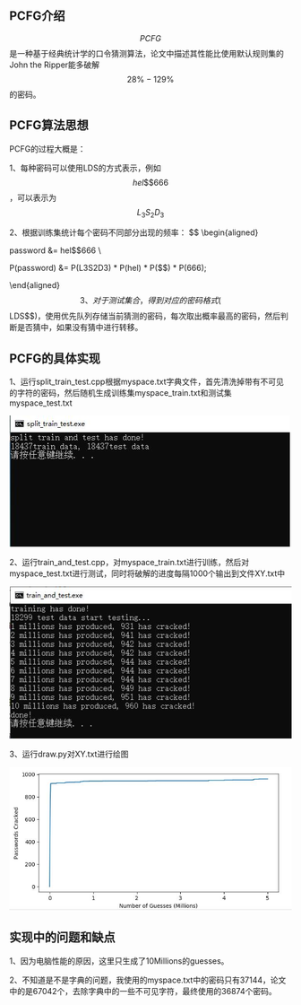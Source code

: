 ## PCFG介绍

$$PCFG$$是一种基于经典统计学的口令猜测算法，论文中描述其性能比使用默认规则集的John the Ripper能多破解$$ 28\%-129\% $$的密码。



## PCFG算法思想

PCFG的过程大概是：

1、每种密码可以使用LDS的方式表示，例如$$hel\$\$666$$，可以表示为$$L_3S_2D_3$$

2、根据训练集统计每个密码不同部分出现的频率：
$$
\begin{aligned}

password &= hel\$\$666 \\

P(password) &= P(L3S2D3) * P(hel) * P($$) * P(666);

\end{aligned}
$$
3、对于测试集合，得到对应的密码格式($$LDS$$)，使用优先队列存储当前猜测的密码，每次取出概率最高的密码，然后判断是否猜中，如果没有猜中进行转移。



## PCFG的具体实现

1、运行split_train_test.cpp根据myspace.txt字典文件，首先清洗掉带有不可见的字符的密码，然后随机生成训练集myspace_train.txt和测试集myspace_test.txt

![](img/split.jpg)

2、运行train_and_test.cpp，对myspace_train.txt进行训练，然后对myspace_test.txt进行测试，同时将破解的进度每隔1000个输出到文件XY.txt中

![](img/train_test.jpg)

3、运行draw.py对XY.txt进行绘图

![](img/draw.jpg)



## 实现中的问题和缺点

1、因为电脑性能的原因，这里只生成了10Millions的guesses。

2、不知道是不是字典的问题，我使用的myspace.txt中的密码只有37144，论文中的是67042个，去除字典中的一些不可见字符，最终使用的36874个密码。





